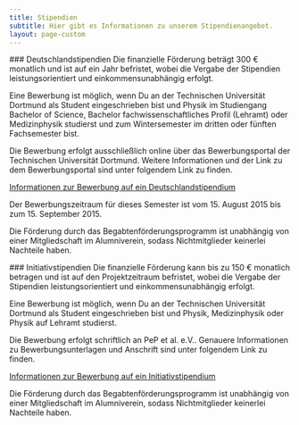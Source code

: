 ```yaml
---
title: Stipendien
subtitle: Hier gibt es Informationen zu unserem Stipendienangebot.
layout: page-custom
---
```

<div class="box" markdown="1">
### Deutschlandstipendien
Die finanzielle Förderung beträgt 300 € monatlich und ist auf ein Jahr befristet, wobei die Vergabe der Stipendien leistungsorientiert und einkommensunabhängig erfolgt.

Eine Bewerbung ist möglich, wenn Du an der Technischen Universität Dortmund als Student eingeschrieben bist und Physik im Studiengang Bachelor of Science, Bachelor fachwissenschaftliches Profil (Lehramt) oder Medizinphysik studierst und zum Wintersemester im dritten oder fünften Fachsemester bist.

Die Bewerbung erfolgt ausschließlich online über das Bewerbungsportal der Technischen Universität Dortmund. Weitere Informationen und der Link zu dem Bewerbungsportal sind unter folgendem Link zu finden.

[Informationen zur Bewerbung auf ein Deutschlandstipendium](http://www.tu-dortmund.de/uni/Uni/Freunde_und_F__rderer/Stipendien/Deutschlandstipendium/Bewerbung/index.html)

Der Bewerbungszeitraum für dieses Semester ist vom 15. August 2015 bis zum
15. September 2015.

Die Förderung durch das Begabtenförderungsprogramm ist unabhängig von einer Mitgliedschaft im Alumniverein, sodass Nichtmitglieder keinerlei Nachteile haben.
</div>

<div class="box" markdown="1">
### Initiativstipendien
Die finanzielle Förderung kann bis zu 150 € monatlich betragen und ist auf den Projektzeitraum befristet, wobei die Vergabe der Stipendien leistungsorientiert und einkommensunabhängig erfolgt.

Eine Bewerbung ist möglich, wenn Du an der Technischen Universität Dortmund als Student eingeschrieben bist und Physik, Medizinphysik oder Physik auf Lehramt studierst.

Die Bewerbung erfolgt schriftlich an PeP et al. e.V.. Genauere Informationen zu Bewerbungsunterlagen und Anschrift sind unter folgendem Link zu finden.

[Informationen zur Bewerbung auf ein Initiativstipendium](/dokumente/initiativstipendium_bewerbung.pdf)

Die Förderung durch das Begabtenförderungsprogramm ist unabhängig von einer Mitgliedschaft im Alumniverein, sodass Nichtmitglieder keinerlei Nachteile haben.
</div>

